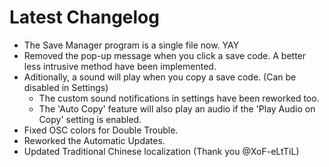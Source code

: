 ﻿# Latest Changelog

- The Save Manager program is a single file now. YAY
- Removed the pop-up message when you click a save code. A better less intrusive method have been implemented.
- Aditionally, a sound will play when you copy a save code. (Can be disabled in Settings)
	- The custom sound notifications in settings have been reworked too.
	- The 'Auto Copy' feature will also play an audio if the 'Play Audio on Copy' setting is enabled.
- Fixed OSC colors for Double Trouble.
- Reworked the Automatic Updates.
- Updated Traditional Chinese localization (Thank you @XoF-eLtTiL)